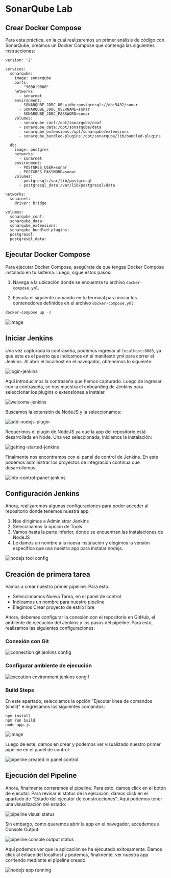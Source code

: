 # SonarQube Lab

## Crear Docker Compose

Para esta práctica, en la cual realizaremos un primer análisis de código con SonarQube, creamos un Docker Compose que contenga las siguientes instrucciones:

```
version: '2'

services:
  sonarqube:
    image: sonarqube
    ports:
      - "9000:9000"
    networks:
      - sonarnet
    environment:
      - SONARQUBE_JDBC_URL=jdbc:postgresql://db:5432/sonar
      - SONARQUBE_JDBC_USERNAME=sonar
      - SONARQUBE_JDBC_PASSWORD=sonar
    volumes:
      - sonarqube_conf:/opt/sonarqube/conf
      - sonarqube_data:/opt/sonarqube/data
      - sonarqube_extensions:/opt/sonarqube/extensions
      - sonarqube_bundled-plugins:/opt/sonarqube/lib/bundled-plugins

  db:
    image: postgres
    networks:
      - sonarnet
    environment:
      - POSTGRES_USER=sonar
      - POSTGRES_PASSWORD=sonar
    volumes:
      - postgresql:/var/lib/postgresql
      - postgresql_data:/var/lib/postgresql/data

networks:
  sonarnet:
    driver: bridge

volumes:
  sonarqube_conf:
  sonarqube_data:
  sonarqube_extensions:
  sonarqube_bundled-plugins:
  postgresql:
  postgresql_data:

```

## Ejecutar Docker Compose

Para ejecutar Docker Compose, asegúrate de que tengas Docker Compose instalado en tu sistema. Luego, sigue estos pasos:

1. Navega a la ubicación donde se encuentra tu archivo `docker-compose.yml`.

2. Ejecuta el siguiente comando en tu terminal para iniciar los contenedores definidos en el archivo `docker-compose.yml`:

```bash
docker-compose up -d
```
![image](https://github.com/santiagoarevalo/sonarqube-lab/assets/71450411/290a92ca-0b6c-4564-9444-86d956ff9221)


## Iniciar Jenkins

Una vez capturada la contraseña, podemos ingresar al `localhost:8080`, ya que este es el puerto que indicamos en el manifesto yml para correr el Jenkins.
Al abrir el localhost en el navegador, obtenemos lo siguiente:

![login-jenkins](https://github.com/santiagoarevalo/jenkins-lab/assets/71450411/5aabe06b-5304-448c-8ea4-55eae35a2cba)

Aquí introducimos la contraseña que hemos capturado. Luego de ingresar con la contraseña, se nos muestra el onboarding de Jenkins para seleccionar los plugins o extensiones a instalar.

![welcome-jenkins](https://github.com/santiagoarevalo/jenkins-lab/assets/71450411/3992987b-6ae8-4920-972c-5a1306efdaf5)

Buscamos la extensión de NodeJS y la seleccionamos:

![add-nodejs-plugin](https://github.com/santiagoarevalo/jenkins-lab/assets/71450411/db412de8-a482-4cd4-9563-91b196a0867f)

Requerimos el plugin de NodeJS ya que la app del repositorio está desarrollada en Node. Una vez seleccionada, iniciamos la instalación:

![getting-started-jenkins](https://github.com/santiagoarevalo/jenkins-lab/assets/71450411/49f5d883-38f5-4e17-9fa8-4d3929c36f8f)

Finalmente nos encontramos con el panel de control de Jenkins. En este podemos administrar los proyectos de integración continua que desarrollemos.

![into-control-panel-jenkins](https://github.com/santiagoarevalo/jenkins-lab/assets/71450411/ee5d940c-1a19-4b1e-aa08-7cd79f95402d)

## Configuración Jenkins

Ahora, realizaremos algunas configuraciones para poder acceder al repositorio donde tenemos nuestra app:
1. Nos dirigimos a Administrar Jenkins
2. Seleccinamos la opción de Tools
3. Vamos hasta la parte inferior, donde se encuentran las instalaciones de NodeJS
4. Le damos un nombre a la nueva instalación y elegimos la versión específica que usa nuestra app para instalar nodejs.

![nodejs tool config](https://github.com/santiagoarevalo/jenkins-lab/assets/71450411/ce516905-8ecd-4652-8d94-946bdea7bc96)

## Creación de primera tarea

Vamos a crear nuestro primer pipeline. Para esto:
* Seleccionamos Nueva Tarea, en el panel de control
* Indicamos un nombre para nuestro pipeline
* Elegimos Crear proyecto de estilo libre

Ahora, debemos configurar la conexión con el repositorio en GitHub, el ambiente de ejecución del Jenkins y los pasos del pipeline. Para esto, realizamos las siguientes configuraciones:

### Conexión con Git

![connection git jenkins config](https://github.com/santiagoarevalo/jenkins-lab/assets/71450411/ff835b65-7dc6-417f-8bcc-6ad3668795d2)

### Configurar ambiente de ejecución

![execution environment jenkins congif](https://github.com/santiagoarevalo/jenkins-lab/assets/71450411/04fe303a-acf4-4c43-a70f-fe85df0a4f61)

### Build Steps

En este apartado, selecciamos la opción "Ejecutar línea de comandos (shell)" e ingresamos los siguientes comandos:
```
npm install
npm run build
node app.js
```

![image](https://github.com/santiagoarevalo/jenkins-lab/assets/71450411/2bb2d33d-65aa-42f4-9ae8-857e770e9347)

Luego de este, damos en crear y podemos ver visualizado nuestro primer pipeline en el panel de control:

![pipeline created in panel control](https://github.com/santiagoarevalo/jenkins-lab/assets/71450411/b8a71a65-5185-432e-a38f-24c8ae4e015c)

## Ejecución del Pipeline

Ahora, finalmente correremos el pipeline. Para esto, damos click en el botón de ejecutar. Para revisar el status de la ejecución, damos click en el apartado de "Estado del ejecutor de construcciones".
Aquí podemos tener una visualización del estado:

![pipeline visual status](https://github.com/santiagoarevalo/jenkins-lab/assets/71450411/d9ccc63a-d190-48de-a148-58ce781cb6db)

Sin embargo, como queremos abrir la app en el navegador, accedemos a Console Output:

![pipeline console output status](https://github.com/santiagoarevalo/jenkins-lab/assets/71450411/cc6b1812-5ac0-417b-8c42-7828c111969b)

Aquí podemos ver que la aplicación se ha ejecutado exitosamente. Damos click al enlace del localhost y podemos, finalmente, ver nuestra app corriendo mediante el pipeline creado.

![nodejs app running](https://github.com/santiagoarevalo/jenkins-lab/assets/71450411/1b3db835-64f0-4496-b8b3-91990f2e5174)






